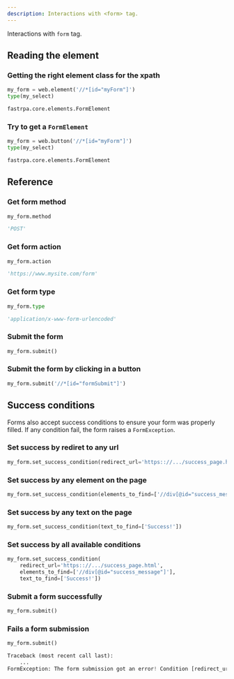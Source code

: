 ```yaml
---
description: Interactions with <form> tag.
---
```


Interactions with `form` tag.

## Reading the element

### Getting the right element class for the xpath

```python linenums="1"
my_form = web.element('//*[id="myForm"]')
type(my_select)
```

```python title="Output"
fastrpa.core.elements.FormElement
```
### Try to get a `FormElement`

```python linenums="1"
my_form = web.button('//*[id="myForm"]')
type(my_select)
```

```python title="Output"
fastrpa.core.elements.FormElement
```

## Reference

### Get form method

```python linenums="1"
my_form.method
```

```python title="Output"
'POST'
```

### Get form action

```python linenums="1"
my_form.action
```

```python title="Output"
'https://www.mysite.com/form'
```

### Get form type

```python linenums="1"
my_form.type
```

```python title="Output"
'application/x-www-form-urlencoded'
```

### Submit the form

```python linenums="1"
my_form.submit()
```

### Submit the form by clicking in a button

```python linenums="1"
my_form.submit('//*[id="formSubmit"]')
```

## Success conditions

Forms also accept success conditions to ensure your form was properly filled. If any condition fail, the form raises a `FormException`.

### Set success by rediret to any url

```python linenums="1"
my_form.set_success_condition(redirect_url='https:://.../success_page.html')
```

### Set success by any element on the page

```python linenums="1"
my_form.set_success_condition(elements_to_find=['//div[@id="success_message"]'])
```

### Set success by any text on the page

```python linenums="1"
my_form.set_success_condition(text_to_find=['Success!'])
```

### Set success by all available conditions

```python linenums="1"
my_form.set_success_condition(
    redirect_url='https:://.../success_page.html',
    elements_to_find=['//div[@id="success_message"]'],
    text_to_find=['Success!'])
```

### Submit a form successfully

```python linenums="1"
my_form.submit()
```

### Fails a form submission

```python linenums="1"
my_form.submit()
```

```python title="Output"
Traceback (most recent call last):
    ...
FormException: The form submission got an error! Condition [redirect_url, https://...] not satisfied!
```